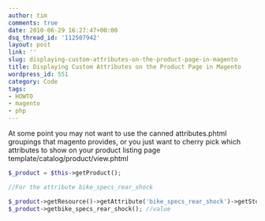```yaml
---
author: tim
comments: true
date: 2010-06-29 16:27:47+00:00
dsq_thread_id: '112507942'
layout: post
link: ''
slug: displaying-custom-attributes-on-the-product-page-in-magento
title: Displaying Custom Attributes on the Product Page in Magento
wordpress_id: 551
category: Code
tags:
- HOWTO
- magento
- php
---
```


At some point you may not want to use the canned attributes.phtml groupings
that magento provides, or you just want to cherry pick which attributes to
show on your product listing page template/catalog/product/view.phtml


```PHP
$_product = $this->getProduct();

//For the attribute bike_specs_rear_shock

$_product->getResource()->getAttribute('bike_specs_rear_shock')->getStoreLabel(); //label
$_product->getbike_specs_rear_shock(); //value

```
